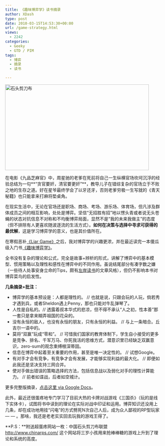 ```yaml
---
title: 《趣味博弈学》读书摘录
author: XDash
type: post
date: 2010-03-15T14:53:30+00:00
url: /game-strategy.html
views:
  - 2242
categories:
  - Geeky
  - GTD / PIM
tags:
  - 博弈
  - 摘录
  - 读书

---
```

<img loading="lazy" decoding="async" class="alignnone size-full wp-image-3109" title="石头剪刀布" src="http://www.fanbing.net/wp-content/uploads/2010/03/200922610243225895.jpg" alt="石头剪刀布" width="468" height="280" srcset="http://xdash.one/wp-content/uploads/2010/03/200922610243225895.jpg 520w, http://xdash.one/wp-content/uploads/2010/03/200922610243225895-500x299.jpg 500w" sizes="(max-width: 468px) 100vw, 468px" />

在电影《九品芝麻官》中，周星驰的老爹在死前将自己一生纵横官场坎坷沉浮的经验总结为一句**“贪官要奸，清官要更奸”**，教导儿子在错综复杂的官场立于不败之地的生存之道。好在星爷最终学会了以牙还牙，否则老爹穷极一生写就的《青天秘籍》也只能拿来打麻将垫桌角。

在现实生活中，无论在官场还是职场、商场、考场、游乐场、体育场，但凡涉及群体成员之间的相互影响，处处是博弈。坚信“无招胜有招”地以愣头青或者说无头苍蝇的状态对抗信息不对称和不均衡博弈局面，显然不是“我的未来我做主”的态度（但不排除有人更喜欢随波逐流的生活方式）。**如何在决策与选择中寻求可获得的最优解**，这是学习博弈学的意义，也是其价值所在。

在寒假恶补<a href="http://www.douban.com/subject/2018076/" target="_blank">《Liar Game》</a>之后，我对博弈学的兴趣更浓，并在最近读完一本傻瓜级入门书<a href="http://www.douban.com/subject/2011004/" target="_blank">《趣味博弈学》</a>。

全书没有复杂的理论和公式，完全是故事+辨析的形式，讲解了博弈中的基本模型、惯用策略以及理性和感性在博弈中的不同作用。虽说结尾部分有凑字数之嫌（一些待人处事安身立命的Tips，颇有<a href="http://www.zreading.cn" target="_blank">左岸读书</a>的文章风格），但仍不影响本书对博弈菜鸟的启发性。

<!--more-->

**几条摘录+批注：**

  * 博弈学的基本预设是：人都是理性的。 // 也就是说，只跟会玩的人玩，倘若秀才遇到兵，或者Sheldon遇上Penny，那也只能对牛乱弹琴了。
  * 人性是自私的。// 透露着叔本华式的悲凉，但不得不承认“人之初，性本善”那一套只是拿来糊弄祖国的花朵的。
  * 没有永恒的敌人，也没有永恒的朋友，只有永恒的利益。 // 与上一条暗合。丘吉尔一语中的。
  * 莫将“双赢”玩成“零和”。 // 可惜我们国家的教育体制下，学生自小接受的更多是竞争、排名、千军万马、你死我活的思维方式，潜意识里已经缺乏双赢意识，zero-sum的观念束缚根深蒂固。
  * 信息在博弈中起着至关重要的作用，甚至是唯一决定性的。 // 试想Google。
  * 有对手才会有竞争，有竞争才会有发展，才能够实现利益的最大化。 // 即便如此我还是坚决支持三网合并。
  * 使对手做出错误的策略选择的方法，包括信息战以及弱化对手的理性计算能力。 // 前者如谍战，后者如空城计。

更多完整版摘录，<a href="http://docs.google.com/View?id=dz252gs_174fbq7nfpn" target="_blank">点击这里 via Google Docs</a>。

此外，最近还很蛋疼地专门学习了目前大热的卡牌对战游戏《三国杀》（玩的是线下实体卡），试图将书中读到的理论在实际对战中印证和运用。博弈知识还没用上几条，却在成功地用挂“闪电”的方式劈死N次自己人后，成为众人鄙视的RP型玩家 — — 。那啥，我还是老老实实回去玩我的游戏王得了。

**P.S：**附送超蛋疼网站一枚：中国石头剪刀布联盟 <http://www.chinarps.com/> 这个网站将三岁小孩用来抢棒棒糖的游戏上升到了理论和系统的高度。